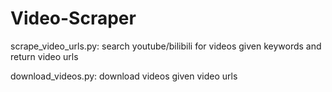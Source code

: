 # Video-Scraper

scrape_video_urls.py: search youtube/bilibili for videos given keywords and return video urls 

download_videos.py: download videos given video urls 
